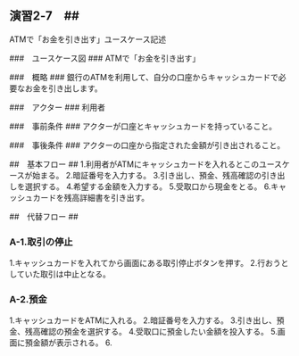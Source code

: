 ## 演習2‐7　##
ATMで「お金を引き出す」ユースケース記述

###　ユースケース図 ###
ATMで「お金を引き出す」

###　概略   ###
銀行のATMを利用して、自分の口座からキャッシュカードで必要なお金を引き出します。

###　アクター ###
利用者

###　事前条件 ###
アクターが口座とキャッシュカードを持っていること。

###　事後条件 ###
アクターの口座から指定された金額が引き出されること。

##　基本フロー ##
1.利用者がATMにキャッシュカードを入れるとこのユースケースが始まる。
2.暗証番号を入力する。
3.引き出し、預金、残高確認の引き出しを選択する。
4.希望する金額を入力する。
5.受取口から現金をとる。
6.キャッシュカードを残高詳細書を引き出す。

##　代替フロー ##
### A-1.取引の停止 ###
1.キャッシュカードを入れてから画面にある取引停止ボタンを押す。
2.行おうとしていた取引は中止となる。

### A-2.預金  ###
1.キャッシュカードをATMに入れる。
2.暗証番号を入力する。
3.引き出し、預金、残高確認の預金を選択する。
4.受取口に預金したい金額を投入する。
5.画面に預金額が表示される。
6.